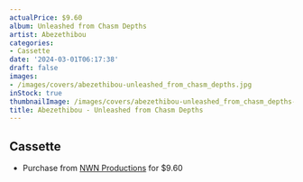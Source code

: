 ```yaml
---
actualPrice: $9.60
album: Unleashed from Chasm Depths
artist: Abezethibou
categories:
- Cassette
date: '2024-03-01T06:17:38'
draft: false
images:
- /images/covers/abezethibou-unleashed_from_chasm_depths.jpg
inStock: true
thumbnailImage: /images/covers/abezethibou-unleashed_from_chasm_depths-thumb.jpg
title: Abezethibou - Unleashed from Chasm Depths
---
```


## Cassette
* Purchase from [NWN Productions](http://shop.nwnprod.com/index.php?route=product/product&path=73&product_id=30814&sort=pd.name&order=ASC) for $9.60
